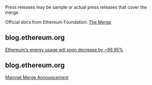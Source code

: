 Press releases may be sample or actual press releases that cover the merge.

Official docs from Ethereum Foundation:
[The Merge](https://ethereum.org/en/upgrades/merge/)

## blog.ethereum.org
[Ethereum's energy usage will soon decrease by ~99.95%](https://blog.ethereum.org/2021/05/18/country-power-no-more/)


## blog.ethereum.org
[Mainnet Merge Announcement](https://blog.ethereum.org/2022/08/24/mainnet-merge-announcement/)
